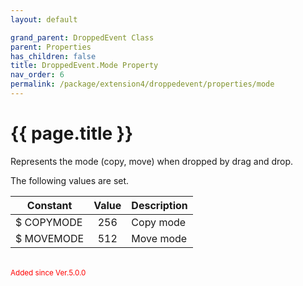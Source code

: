 ```yaml
---
layout: default

grand_parent: DroppedEvent Class
parent: Properties
has_children: false
title: DroppedEvent.Mode Property
nav_order: 6
permalink: /package/extension4/droppedevent/properties/mode
---
```

# {{ page.title }}

Represents the mode (copy, move) when dropped by drag and drop.

The following values are set.

| Constant   | Value | Description |
|------------|:-----:|-------------|
| $ COPYMODE |  256  | Copy mode   |
| $ MOVEMODE |  512  | Move mode   |

<br><small><span style="color:red">Added since Ver.5.0.0</span></small>